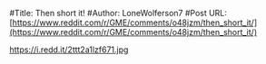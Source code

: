 #Title: Then short it!
#Author: LoneWolferson7
#Post URL: [https://www.reddit.com/r/GME/comments/o48jzm/then_short_it/](https://www.reddit.com/r/GME/comments/o48jzm/then_short_it/)


https://i.redd.it/2ttt2a1lzf671.jpg